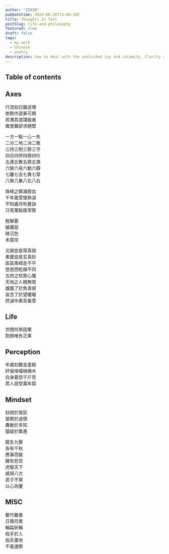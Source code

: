 ```yaml
---
author: "25920"
pubDatetime: 2024-08-28T13:00:20Z
title: Thoughts In Text 
postSlug: life-and-philosophy
featured: true
draft: false
tags:
  - my work
  - Chinese
  - poetry
description: how to deal with the undivided joy and calamity. Clarity shown in abstraction.
---
```


## Table of contents

## Axes

行流如日雖逆理<br/>
依勢作遊甚可期<br/>
若濁其道謀殷勇<br/>
雍景難卻求絕壁<br/>

一方一點一心一失<br/>
二分二地二決二敗<br/>
三持三制三勢三守<br/>
四合四併四吞四吐<br/>
五連五散五眾五旗<br/>
六缺六易六動六靜<br/>
七離七去七異七常<br/>
八聚八集八左八右<br/>

珠峰之巔滿腔血<br/>
千年風雪懷熱淚<br/>
不知歲月吹蒼訣<br/>
只見萬點匯常賢<br/>

輕解憂<br/>
緩藏惡<br/>
昧沉色<br/>
末當坟<br/>

北嶽豈是常真諭<br/>
東廬豈是玄真妙<br/>
區區南嶂走不平<br/>
悠悠西駝越不同<br/>
五府之柱禦心魔<br/>
天地之人曉無情<br/>
雄圖了於魚青粥<br/>
哀念了於望暖㬢<br/>
然湖中煮茶看雪

## Life

世間何來因果<br/>
割捨唯有正果

## Perception

年歲刻鍍金銮殿<br/>
奸佞啃嘬楨楠木<br/>
白身憂怨千斤苦<br/>
君人屈受萬年腐

## Mindset

豺疏於張狂<br/>
狼緊於過慎<br/>
鷹敏於多知<br/>
猿疑於繁愚<br/>

龍生九獸<br/>
各有千秋<br/>
應事而變<br/>
難有悲苦<br/>
虎驅天下<br/>
威掃八方<br/>
君子不黨<br/>
以心為鑒

## MISC

罊竹難書<br/>
日積月累<br/>
輪扁斫輪<br/>
假手於人<br/>
指天畫地<br/>
不着邊際<br/>
